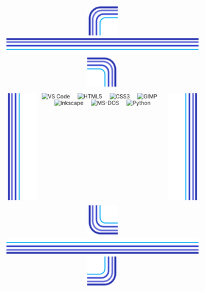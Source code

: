 <div align="center">

  <!-- TOP: keine Zwischenräume -->
  <img src=".github/assets/corner-top-left.svg" width="80" height="80" alt=""><img
  src=".github/assets/edge-top.svg"           width="520" height="48" alt=""><img
  src=".github/assets/corner-top-right.svg"   width="80"  height="80" alt="">

  <!-- MIDDLE: Seiten floaten, Inhalt dazwischen -->
  <img src=".github/assets/edge-left.svg"  align="left"  width="80" height="280" alt=""><img
  src=".github/assets/edge-right.svg" align="right" width="80" height="280" alt="">

  <div align="center">
    <!-- dein Inhalt -->
    <img src="https://cdn.jsdelivr.net/gh/devicons/devicon/icons/vscode/vscode-original.svg" height="40" alt="VS Code">
    <img width="12">
    <img src="https://cdn.jsdelivr.net/gh/devicons/devicon/icons/html5/html5-original.svg" height="40" alt="HTML5">
    <img width="12">
    <img src="https://cdn.jsdelivr.net/gh/devicons/devicon/icons/css3/css3-original.svg" height="40" alt="CSS3">
    <img width="12">
    <img src="https://cdn.jsdelivr.net/gh/devicons/devicon/icons/gimp/gimp-original.svg" height="40" alt="GIMP">
    <img width="12">
    <img src="https://cdn.jsdelivr.net/gh/devicons/devicon/icons/inkscape/inkscape-original.svg" height="40" alt="Inkscape">
    <img width="12">
    <img src="https://cdn.jsdelivr.net/gh/devicons/devicon/icons/msdos/msdos-original.svg" height="40" alt="MS-DOS">
    <img width="12">
    <img src="https://cdn.jsdelivr.net/gh/devicons/devicon/icons/python/python-original.svg" height="40" alt="Python">
  </div>

  <!-- Floats beenden -->
  <br clear="both">

  <!-- BOTTOM: keine Zwischenräume -->
  <img src=".github/assets/corner-bottom-left.svg" width="80" height="80" alt=""><img
  src=".github/assets/edge-bottom.svg"          width="520" height="48" alt=""><img
  src=".github/assets/corner-bottom-right.svg"  width="80"  height="80" alt="">

</div>
